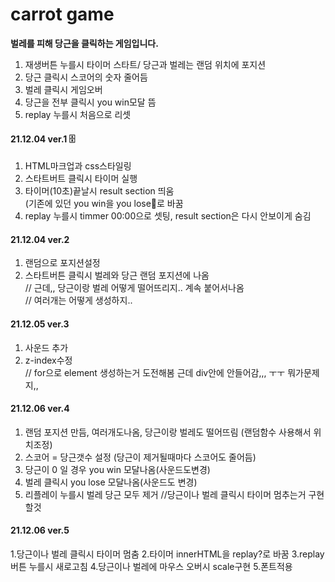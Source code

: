 # carrot game
**벌레를 피해 당근을 클릭하는 게임입니다.**
1. 재생버튼 누를시 타이머 스타트/ 당근과 벌레는 랜덤 위치에 포지션
2. 당근 클릭시 스코어의 숫자 줄어듬
3. 벌레 클릭시 게임오버
4. 당근을 전부 클릭시 you win모달 뜸
5. replay 누를시 처음으로 리셋



#### 21.12.04 ver.1 🗄
1. HTML마크업과 css스타일링 
2. 스타트버트 클릭시 타이머 실행
3. 타이머(10초)끝날시 result section 띄움<br>
 (기존에 있던 you win을 you lose👻로 바꿈
4. replay 누를시 timmer 00:00으로 셋팅, result section은 다시 안보이게 숨김

#### 21.12.04 ver.2
1. 랜덤으로 포지션설정
2. 스타트버튼 클릭시 벌레와 당근 랜덤 포지션에 나옴<br>
// 근데,, 당근이랑 벌레 어떻게 떨어뜨리지.. 계속 붙어서나옴<br>
// 여러개는 어떻게 생성하지..

#### 21.12.05 ver.3
1. 사운드 추가
2. z-index수정<br>
 // for으로 element 생성하는거 도전해봄 근데 div안에 안들어감,,, ㅜㅜ 뭐가문제지,,

#### 21.12.06 ver.4
1. 랜덤 포지션 만듬, 여러개도나옴, 당근이랑 벌레도 떨어뜨림 (랜덤함수 사용해서 위치조정)
2. 스코어 = 당근갯수 설정 (당근이 제거될때마다 스코어도 줄어듬)
3. 당근이 0 일 경우 you win 모달나옴(사운드도변경)
4. 벌레 클릭시 you lose 모달나옴(사운드도 변경) <br>
5. 리플레이 누를시 벌레 당근 모두 제거
//당근이나 벌레 클릭시 타이머 멈추는거 구현할것

#### 21.12.06 ver.5
1.당근이나 벌레 클릭시 타이머 멈춤
2.타이머 innerHTML을 replay?로 바꿈
3.replay 버튼 누를시 새로고침
4.당근이나 벌레에 마우스 오버시 scale구현
5.폰트적용

